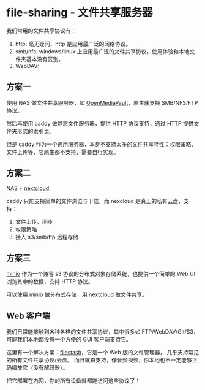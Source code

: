 # file-sharing - 文件共享服务器

我们常用的文件共享协议有：

1. http: 毫无疑问，http 是应用最广泛的网络协议。
2. smb/nfs: windows/linux 上应用最广泛的文件共享协议，使用体验和本地文件夹基本没有区别。
3. WebDAV: 

## 方案一

使用 NAS 做文件共享服务器，如 [OpenMediaVault](https://github.com/openmediavault/openmediavault)，原生就支持 SMB/NFS/FTP 协议。

然后再使用 caddy 做静态文件服务器，提供 HTTP 协议支持，通过 HTTP 提供文件夹形式的索引页。

但是 caddy 作为一个通用服务器，本身不支持太多的文件共享特性：权限策略、文件上传等，它原生都不支持，需要自行实现。

## 方案二

NAS + [nextcloud](https://github.com/nextcloud/server).

caddy 只能支持简单的文件浏览与下载，而 nexcloud 是真正的私有云盘，支持：

1. 文件上传、同步
2. 权限策略
3. 接入 s3/smb/ftp 远程存储


## 方案三

[minio](https://github.com/minio/minio) 作为一个兼容 s3 协议的分布式对象存储系统，也提供一个简单的 Web UI 浏览其中的数据，支持 HTTP 协议。

可以使用 minio 做分布式存储，用 nextcloud 做文件共享。



## Web 客户端

我们日常能接触到各种各样的文件共享协议，其中很多如 FTP/WebDAV/Git/S3，可能我们本地都没有一个方便的 GUI 客户端支持它。

这里有一个解决方案：[filestash](https://github.com/mickael-kerjean/filestash)，它是一个 Web 版的文件管理器，
几乎支持常见的所有文件共享协议/云盘。
而且就算支持，像音频视频，你本地也不一定能够正确播放它（没有解码器）。

把它部署在内网，你的所有设备就都能访问这些协议了！
